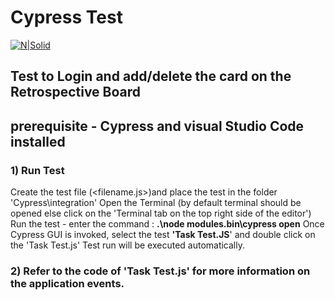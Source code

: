 # Cypress Test
[![N|Solid](https://www.valentins.de/onlineshop/images/products/650/25192_x5.jpg )](https://nodesource.com/products/nsolid)

## Test to Login and add/delete the card on the Retrospective Board
## prerequisite - Cypress and visual Studio Code installed 

### 1) Run Test
Create the test file (<filename.js>)and place the test in the folder 'Cypress\integration'
Open the Terminal (by default terminal should be opened else click on the 'Terminal tab on the top right side of the editor')  
Run the test - enter the command : **.\node modules\.bin\cypress open**
Once Cypress GUI is invoked, select the test **'Task Test.JS**' and double click on the 'Task Test.js'
Test run will be executed automatically.

### 2) Refer to the code of 'Task Test.js' for more information on the application events.

